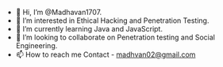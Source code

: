 - 👋 Hi, I’m @Madhavan1707.
- 👀 I’m interested in Ethical Hacking and Penetration Testing.
- 🌱 I’m currently learning Java and JavaScript.
- 💞️ I’m looking to collaborate on Penetration testing and Social Engineering.
- 📫 How to reach me 
Contact - madhvan02@gmail.com

<!---
Madhavan1707/Madhavan1707 is a ✨ special ✨ repository because its `README.md` (this file) appears on your GitHub profile.
You can click the Preview link to take a look at your changes.
--->
